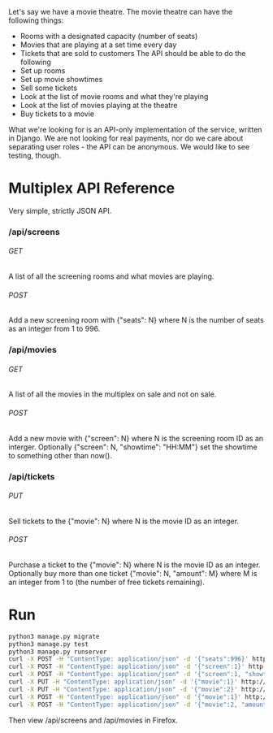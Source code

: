 Let's say we have a movie theatre. The movie theatre can have the following things:
- Rooms with a designated capacity (number of seats)
- Movies that are playing at a set time every day
- Tickets that are sold to customers
The API should be able to do the following
- Set up rooms
- Set up movie showtimes
- Sell some tickets
- Look at the list of movie rooms and what they're playing
- Look at the list of movies playing at the theatre
- Buy tickets to a movie

What we're looking for is an API-only implementation of the service, written in Django. We are not looking for real payments, nor do we care about separating user roles - the API can be anonymous. We would like to see testing, though.

# Multiplex API Reference

Very simple, strictly JSON API.

### /api/screens
###### GET
A list of all the screening rooms and what movies are playing.
###### POST
Add a new screening room with {"seats": N} where N is the number of seats as an integer from 1 to 996.
### /api/movies
###### GET
A list of all the movies in the multiplex on sale and not on sale.
###### POST
Add a new movie with {"screen": N} where N is the screening room ID as an interger. Optionally {"screen": N, "showtime": "HH:MM"} set the showtime to something other than now().
### /api/tickets
###### PUT
Sell tickets to the {"movie": N} where N is the movie ID as an integer.
###### POST
Purchase a ticket to the {"movie": N} where N is the movie ID as an integer. Optionally buy more than one ticket {"movie": N, "amount": M} where M is an integer from 1 to (the number of free tickets remaining). 
# Run
```bash
python3 manage.py migrate
python3 manage.py test
python3 manage.py runserver
curl -X POST -H "ContentType: application/json" -d '{"seats":996}' http://localhost:8000/api/screens
curl -X POST -H "ContentType: application/json" -d '{"screen":1}' http://localhost:8000/api/movies
curl -X POST -H "ContentType: application/json" -d '{"screen":1, "showtime": "11:22"}' http://localhost:8000/api/movies
curl -X PUT -H "ContentType: application/json" -d '{"movie":1}' http://localhost:8000/api/tickets
curl -X PUT -H "ContentType: application/json" -d '{"movie":2}' http://localhost:8000/api/tickets
curl -X POST -H "ContentType: application/json" -d '{"movie":1}' http://localhost:8000/api/tickets
curl -X POST -H "ContentType: application/json" -d '{"movie":2, "amount": 996}' http://localhost:8000/api/tickets
```
Then view /api/screens and /api/movies in Firefox.
